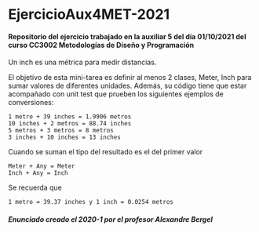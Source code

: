 # EjercicioAux4MET-2021
#### Repositorio del ejercicio trabajado en la auxiliar 5 del día 01/10/2021 del curso CC3002 Metodologías de Diseño y Programación

   
Un inch es una métrica para medir distancias.

El objetivo de esta mini-tarea es definir al menos 2 clases, Meter, Inch para sumar valores
de diferentes unidades. Además, su código tiene que estar acompañado con unit test que
prueben los siguientes ejemplos de conversiones:

    1 metro + 39 inches = 1.9906 metros 
    10 inches + 2 metros = 88.74 inches
    5 metros + 3 metros = 8 metros
    3 inches + 10 inches = 13 inches
Cuando se suman el tipo del resultado es el del primer valor 

    Meter + Any = Meter
    Inch + Any = Inch
Se recuerda que

    1 metro = 39.37 inches y 1 inch = 0.0254 metros

##### Enunciado creado el 2020-1 por el profesor Alexandre Bergel